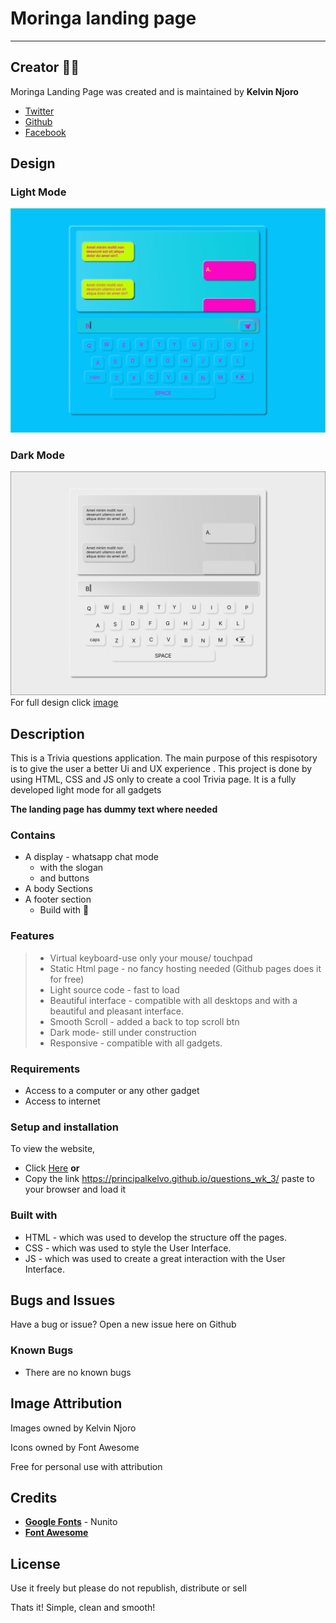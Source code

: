 # Moringa landing page
***
## Creator :man_technologist:
Moringa Landing Page was created and is maintained by **Kelvin Njoro**
* [Twitter](https://twitter.com/kelvinprincipal/)
* [Github](https://github.com/principalkelvo/)
* [Facebook](https://facebook.com/principal.kelvin1/)

## Design 
### Light Mode
![image](assets/images/Desktop-light.png "Trivia Light Mode")
### Dark Mode
![image](assets/images/Desktop.png "Trivia Dark Mode")
For full design click [image](https://www.figma.com/file/67sHSAdPxUhdGFBX6bXO8q/Trivia?node-id=0%3A1)

## Description
<p>This is a Trivia questions application. The main purpose of this respisotory is to give the user a better Ui and UX experience . This project is done by using HTML, CSS and JS only to create a cool Trivia page. It is a fully developed light mode for all gadgets</p>

**The landing page has dummy text where needed**

### Contains
* A display - whatsapp chat mode
  * with the slogan 
  * and buttons
* A body Sections
* A footer section
  * Build with :smiling_face_with_three_hearts:

### Features
> - Virtual keyboard-use only your mouse/ touchpad
> - Static Html page - no fancy hosting needed (Github pages does it for free)
> - Light source code - fast to load
> - Beautiful interface - compatible with all desktops and with a beautiful and pleasant interface.
> - Smooth Scroll - added a back to top scroll btn
> - Dark mode- still under construction
> - Responsive - compatible with all gadgets.


###  Requirements
* Access to  a computer or any other gadget
* Access to internet

### Setup and installation
<p>To view the website,</p>

+ Click [Here](https://principalkelvo.github.io/questions_wk_3/) **or**
+ Copy the link https://principalkelvo.github.io/questions_wk_3/ paste to your browser and load it

### Built with
* HTML - which was used to develop the structure off the pages.
* CSS - which was used to style the User Interface.
* JS - which was used to create a great interaction with the User Interface.

## Bugs and Issues
<p>Have a bug or issue? Open a new issue here on Github</p>

### Known Bugs
* There are no known bugs

## Image Attribution
<p>Images owned by Kelvin Njoro</p>
<p>Icons owned by Font Awesome</p>
<p>Free for personal use with attribution</p>

## Credits
* __[Google Fonts](https://fonts.google.com/)__ - Nunito
* __[Font Awesome](https://fontawesome.com/)__

## License
</p>Use it freely but please do not republish, distribute or sell</p>
<p>Thats it! Simple, clean and smooth!
